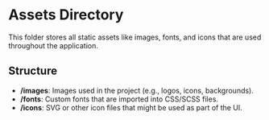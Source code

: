 # Assets Directory

This folder stores all static assets like images, fonts, and icons that are used throughout the application.

## Structure

- **/images**: Images used in the project (e.g., logos, icons, backgrounds).
- **/fonts**: Custom fonts that are imported into CSS/SCSS files.
- **/icons**: SVG or other icon files that might be used as part of the UI.